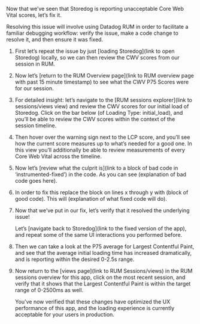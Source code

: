 Now that we’ve seen that Storedog is reporting unacceptable Core Web Vital scores, let’s fix it. 

Resolving this issue will involve using Datadog RUM in order to facilitate a familiar debugging workflow: verify the issue, make a code change to resolve it, and then ensure it was fixed.

1. First let’s repeat the issue by just [loading Storedog](link to open Storedog) locally, so we can then review the CWV scores from our session in RUM.

2. Now let’s [return to the RUM Overview page](link to RUM overview page with past 15 minute timestamp) to see what the CWV P75 Scores were for our session.

3. For detailed insight: let’s navigate to the [RUM sessions explorer](link to sessions/views view) and review the CWV scores for our initial load of Storedog. Click on the bar below (of Loading Type: initial_load), and you’ll be able to review the CWV scores within the context of the session timeline.

4. Then hover over the warning sign next to the LCP score, and you’ll see how the current score measures up to what’s needed for a good one. In this view you’ll additionally be able to review measurements of every Core Web Vital across the timeline.

5. Now let’s [review what the culprit is](link to a block of bad code in ‘instrumented-fixed’) in the code. As you can see (explanation of bad code goes here).

6. In order to fix this replace the block on lines x through y with (block of good code). This will (explanation of what fixed code will do).

7. Now that we’ve put in our fix, let’s verify that it resolved the underlying issue!

    Let’s [navigate back to Storedog](link to the fixed version of the app), and repeat some of the same UI interactions you performed before.

8. Then we can take a look at the P75 average for Largest Contentful Paint, and see that the average initial loading time has increased dramatically, and is reporting within the desired 0-2.5s range. 

9. Now return to the [views page](link to RUM Sessions/views) in the RUM sessions overview for this app, click on the most recent session, and verify that it shows that the Largest Contentful Paint is within the target range of 0-2500ms as well.

    You’ve now verified that these changes have optimized the UX performance of this app, and the loading experience is currently acceptable for your users in production.

